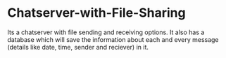 # Chatserver-with-File-Sharing
Its a chatserver with file sending and receiving options.
It also has a database which will save the information about each and every message (details like date, time, sender and reciever) in it.
